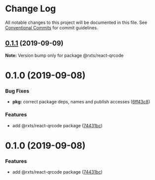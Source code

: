 # Change Log

All notable changes to this project will be documented in this file.
See [Conventional Commits](https://conventionalcommits.org) for commit guidelines.

## [0.1.1](https://github.com/rx-ts/react/compare/@rxts/react-qrcode@0.1.0...@rxts/react-qrcode@0.1.1) (2019-09-09)

**Note:** Version bump only for package @rxts/react-qrcode





# 0.1.0 (2019-09-08)


### Bug Fixes

* **pkg:** correct package deps, names and publish accesses ([6ff43c8](https://github.com/rx-ts/react/commit/6ff43c8))


### Features

* add @rxts/react-qrcode package ([74431bc](https://github.com/rx-ts/react/commit/74431bc))





# 0.1.0 (2019-09-08)


### Features

* add @rxts/react-qrcode package ([74431bc](https://github.com/rx-ts/react/commit/74431bc))
